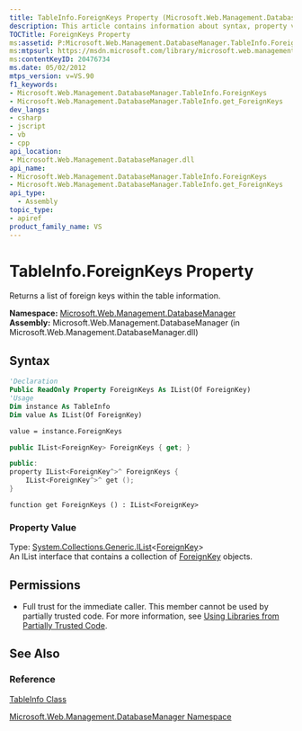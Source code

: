 ```yaml
---
title: TableInfo.ForeignKeys Property (Microsoft.Web.Management.DatabaseManager)
description: This article contains information about syntax, property value, and permissions for the TableInfo.ForeignKeys property.
TOCTitle: ForeignKeys Property
ms:assetid: P:Microsoft.Web.Management.DatabaseManager.TableInfo.ForeignKeys
ms:mtpsurl: https://msdn.microsoft.com/library/microsoft.web.management.databasemanager.tableinfo.foreignkeys(v=VS.90)
ms:contentKeyID: 20476734
ms.date: 05/02/2012
mtps_version: v=VS.90
f1_keywords:
- Microsoft.Web.Management.DatabaseManager.TableInfo.ForeignKeys
- Microsoft.Web.Management.DatabaseManager.TableInfo.get_ForeignKeys
dev_langs:
- csharp
- jscript
- vb
- cpp
api_location:
- Microsoft.Web.Management.DatabaseManager.dll
api_name:
- Microsoft.Web.Management.DatabaseManager.TableInfo.ForeignKeys
- Microsoft.Web.Management.DatabaseManager.TableInfo.get_ForeignKeys
api_type:
  - Assembly
topic_type:
- apiref
product_family_name: VS
---
```


# TableInfo.ForeignKeys Property

Returns a list of foreign keys within the table information.

**Namespace:**  [Microsoft.Web.Management.DatabaseManager](microsoft-web-management-databasemanager-namespace.md)  
**Assembly:**  Microsoft.Web.Management.DatabaseManager (in Microsoft.Web.Management.DatabaseManager.dll)

## Syntax

```vb
'Declaration
Public ReadOnly Property ForeignKeys As IList(Of ForeignKey)
'Usage
Dim instance As TableInfo
Dim value As IList(Of ForeignKey)

value = instance.ForeignKeys
```

```csharp
public IList<ForeignKey> ForeignKeys { get; }
```

```cpp
public:
property IList<ForeignKey^>^ ForeignKeys {
    IList<ForeignKey^>^ get ();
}
```

```jscript
function get ForeignKeys () : IList<ForeignKey>
```

### Property Value

Type: [System.Collections.Generic.IList](https://msdn.microsoft.com/library/5y536ey6)\<[ForeignKey](foreignkey-class-microsoft-web-management-databasemanager.md)\>  
An IList interface that contains a collection of [ForeignKey](foreignkey-class-microsoft-web-management-databasemanager.md) objects.  

## Permissions

  - Full trust for the immediate caller. This member cannot be used by partially trusted code. For more information, see [Using Libraries from Partially Trusted Code](https://msdn.microsoft.com/library/8skskf63).

## See Also

### Reference

[TableInfo Class](tableinfo-class-microsoft-web-management-databasemanager.md)

[Microsoft.Web.Management.DatabaseManager Namespace](microsoft-web-management-databasemanager-namespace.md)
